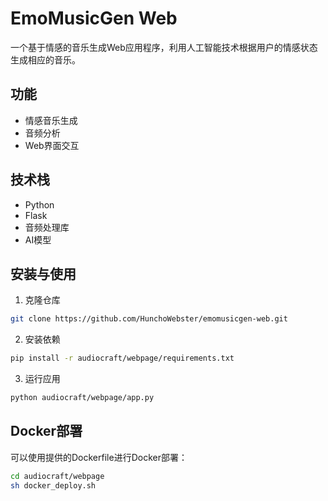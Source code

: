# EmoMusicGen Web

一个基于情感的音乐生成Web应用程序，利用人工智能技术根据用户的情感状态生成相应的音乐。

## 功能

- 情感音乐生成
- 音频分析
- Web界面交互

## 技术栈

- Python
- Flask
- 音频处理库
- AI模型

## 安装与使用

1. 克隆仓库
```bash
git clone https://github.com/HunchoWebster/emomusicgen-web.git
```

2. 安装依赖
```bash
pip install -r audiocraft/webpage/requirements.txt
```

3. 运行应用
```bash
python audiocraft/webpage/app.py
```

## Docker部署

可以使用提供的Dockerfile进行Docker部署：

```bash
cd audiocraft/webpage
sh docker_deploy.sh
``` 